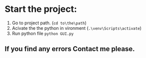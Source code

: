 
# Start the project:
1. Go to project path. (`cd to\the\path`)
2. Acivate the the python in vironment (`.\venv\Scripts\activate`)
3. Run python file `python GUI.py`

## If you find any errors Contact me please.